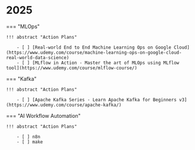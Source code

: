 # 2025

=== "MLOps"

    !!! abstract "Action Plans"

        - [ ] [Real-world End to End Machine Learning Ops on Google Cloud](https://www.udemy.com/course/machine-learning-ops-on-google-cloud-real-world-data-science)
        - [ ] [MLflow in Action - Master the art of MLOps using MLflow tool](https://www.udemy.com/course/mlflow-course/)

=== "Kafka"

    !!! abstract "Action Plans"

        - [ ] [Apache Kafka Series - Learn Apache Kafka for Beginners v3](https://www.udemy.com/course/apache-kafka/)

=== "AI Workflow Automation"

    !!! abstract "Action Plans"

        - [ ] n8n
        - [ ] make